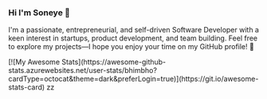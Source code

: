 ### Hi I'm Soneye 👋
I'm a passionate, entrepreneurial, and self-driven Software Developer with a keen interest in startups, product development, and team building.
Feel free to explore my projects—I hope you enjoy your time on my GitHub profile! 🚀
<!--
**bhimbho/bhimbho** is a ✨ _special_ ✨ repository because its `README.md` (this file) appears on your GitHub profile.

Here are some ideas to get you started:

- 🔭 I’m currently working on ...
- 🌱 I’m currently learning ...
- 👯 I’m looking to collaborate on ...
- 🤔 I’m looking for help with ...
- 💬 Ask me about ...
- 📫 How to reach me: ...
- 😄 Pronouns: ...
- ⚡ Fun fact: ...
-->
<a  href="http://github.com/bhimbho">

</a>
[![My Awesome Stats](https://awesome-github-stats.azurewebsites.net/user-stats/bhimbho?cardType=octocat&theme=dark&preferLogin=true)](https://git.io/awesome-stats-card)
zz
